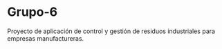 # Grupo-6
Proyecto de aplicación de control y gestión de residuos industriales para empresas manufactureras.
